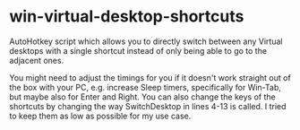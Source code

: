 # win-virtual-desktop-shortcuts
AutoHotkey script which allows you to directly switch between any Virtual desktops with a single shortcut instead of only being able to go to the adjacent ones.

You might need to adjust the timings for you if it doesn't work straight out of the box with your PC, e.g. increase Sleep timers, specifically for Win-Tab, but maybe also for Enter and Right. You can also change the keys of the shortcuts by changing the way SwitchDesktop in lines 4-13 is called. I tried to keep them as low as possible for my use case.
